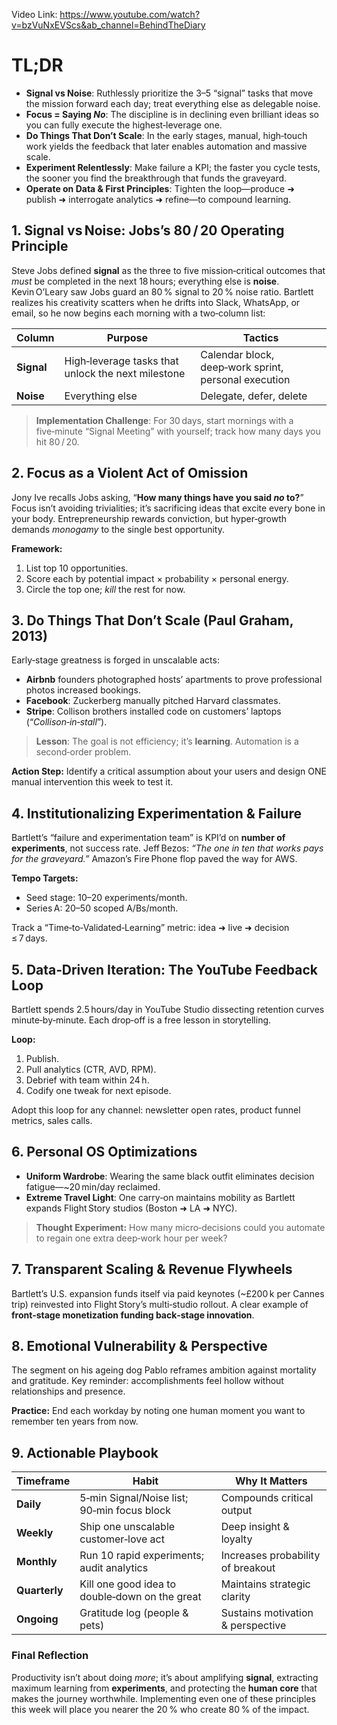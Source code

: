 Video Link: https://www.youtube.com/watch?v=bzVuNxEVScs&ab_channel=BehindTheDiary
# TL;DR

- **Signal vs Noise**: Ruthlessly prioritize the 3–5 “signal” tasks that move the mission forward each day; treat everything else as delegable noise.
- **Focus = Saying _No_**: The discipline is in declining even brilliant ideas so you can fully execute the highest‑leverage one.
- **Do Things That Don’t Scale**: In the early stages, manual, high‑touch work yields the feedback that later enables automation and massive scale.
- **Experiment Relentlessly**: Make failure a KPI; the faster you cycle tests, the sooner you find the breakthrough that funds the graveyard.
- **Operate on Data & First Principles**: Tighten the loop—produce ➜ publish ➜ interrogate analytics ➜ refine—to compound learning.

## 1. Signal vs Noise: Jobs’s 80 / 20 Operating Principle

Steve Jobs defined **signal** as the three to five mission‑critical outcomes that _must_ be completed in the next 18 hours; everything else is **noise**. Kevin O’Leary saw Jobs guard an 80 % signal to 20 % noise ratio. Bartlett realizes his creativity scatters when he drifts into Slack, WhatsApp, or email, so he now begins each morning with a two‑column list:

|Column|Purpose|Tactics|
|---|---|---|
|**Signal**|High‑leverage tasks that unlock the next milestone|Calendar block, deep‑work sprint, personal execution|
|**Noise**|Everything else|Delegate, defer, delete|

> **Implementation Challenge**: For 30 days, start mornings with a five‑minute “Signal Meeting” with yourself; track how many days you hit 80 / 20.

## 2. Focus as a Violent Act of Omission

Jony Ive recalls Jobs asking, “**How many things have you said _no_ to?**” Focus isn’t avoiding trivialities; it’s sacrificing ideas that excite every bone in your body. Entrepreneurship rewards conviction, but hyper‑growth demands _monogamy_ to the single best opportunity.

**Framework:**

1. List top 10 opportunities.
2. Score each by potential impact × probability × personal energy.
3. Circle the top one; _kill_ the rest for now.

## 3. Do Things That Don’t Scale (Paul Graham, 2013)

Early‑stage greatness is forged in unscalable acts:

- **Airbnb** founders photographed hosts’ apartments to prove professional photos increased bookings.
- **Facebook**: Zuckerberg manually pitched Harvard classmates.
- **Stripe**: Collison brothers installed code on customers’ laptops (“_Collison‑in‑stall_”).

> **Lesson**: The goal is not efficiency; it’s **learning**. Automation is a second‑order problem.

**Action Step:** Identify a critical assumption about your users and design ONE manual intervention this week to test it.

## 4. Institutionalizing Experimentation & Failure

Bartlett’s “failure and experimentation team” is KPI’d on **number of experiments**, not success rate. Jeff Bezos: _“The one in ten that works pays for the graveyard.”_ Amazon’s Fire Phone flop paved the way for AWS.

**Tempo Targets:**
- Seed stage: 10–20 experiments/month.
- Series A: 20–50 scoped A/Bs/month.

Track a “Time‑to‑Validated‑Learning” metric: idea ➜ live ➜ decision ≤ 7 days.

## 5. Data‑Driven Iteration: The YouTube Feedback Loop

Bartlett spends 2.5 hours/day in YouTube Studio dissecting retention curves minute‑by‑minute. Each drop‑off is a free lesson in storytelling.

**Loop:**

1. Publish.
2. Pull analytics (CTR, AVD, RPM).
3. Debrief with team within 24 h.
4. Codify one tweak for next episode.

Adopt this loop for any channel: newsletter open rates, product funnel metrics, sales calls.

## 6. Personal OS Optimizations

- **Uniform Wardrobe**: Wearing the same black outfit eliminates decision fatigue—~20 min/day reclaimed.
- **Extreme Travel Light**: One carry‑on maintains mobility as Bartlett expands Flight Story studios (Boston ➜ LA ➜ NYC).

> **Thought Experiment:** How many micro‑decisions could you automate to regain one extra deep‑work hour per week?

## 7. Transparent Scaling & Revenue Flywheels

Bartlett’s U.S. expansion funds itself via paid keynotes (~£200 k per Cannes trip) reinvested into Flight Story’s multi‑studio rollout. A clear example of **front‑stage monetization funding back‑stage innovation**.

## 8. Emotional Vulnerability & Perspective

The segment on his ageing dog Pablo reframes ambition against mortality and gratitude. Key reminder: accomplishments feel hollow without relationships and presence.

**Practice:** End each workday by noting one human moment you want to remember ten years from now.

## 9. Actionable Playbook

|Timeframe|Habit|Why It Matters|
|---|---|---|
|**Daily**|5‑min Signal/Noise list; 90‑min focus block|Compounds critical output|
|**Weekly**|Ship one unscalable customer‑love act|Deep insight & loyalty|
|**Monthly**|Run 10 rapid experiments; audit analytics|Increases probability of breakout|
|**Quarterly**|Kill one good idea to double‑down on the great|Maintains strategic clarity|
|**Ongoing**|Gratitude log (people & pets)|Sustains motivation & perspective|


### Final Reflection

Productivity isn’t about doing _more_; it’s about amplifying **signal**, extracting maximum learning from **experiments**, and protecting the **human core** that makes the journey worthwhile. Implementing even one of these principles this week will place you nearer the 20 % who create 80 % of the impact.